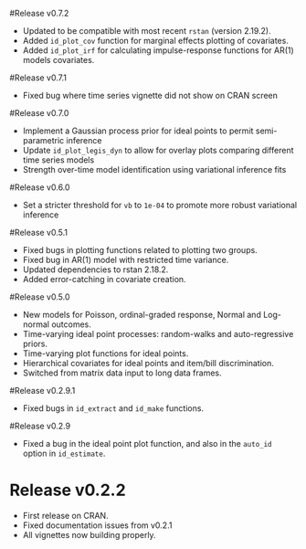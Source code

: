 #Release v0.7.2
* Updated to be compatible with most recent `rstan` (version 2.19.2).
* Added `id_plot_cov` function for marginal effects plotting of covariates.
* Added `id_plot_irf` for calculating impulse-response functions for AR(1) models covariates.

#Release v0.7.1
* Fixed bug where time series vignette did not show on CRAN screen

#Release v0.7.0
* Implement a Gaussian process prior for ideal points to permit semi-parametric inference
* Update `id_plot_legis_dyn` to allow for overlay plots comparing different time 
series models
* Strength over-time model identification using variational inference fits

#Release v0.6.0
* Set a stricter threshold for `vb` to `1e-04` to promote more robust variational inference

#Release v0.5.1
* Fixed bugs in plotting functions related to plotting two groups.
* Fixed bug in AR(1) model with restricted time variance.
* Updated dependencies to rstan 2.18.2.
* Added error-catching in covariate creation.

#Release v0.5.0
* New models for Poisson, ordinal-graded response, Normal and Log-normal outcomes.
* Time-varying ideal point processes: random-walks and auto-regressive priors.
* Time-varying plot functions for ideal points.
* Hierarchical covariates for ideal points and item/bill discrimination.
* Switched from matrix data input to long data frames.

#Release v0.2.9.1
* Fixed bugs in `id_extract` and `id_make` functions.

#Release v0.2.9
* Fixed a bug in the ideal point plot function, and also in the `auto_id` option in `id_estimate`.

# Release v0.2.2
* First release on CRAN.
* Fixed documentation issues from v0.2.1
* All vignettes now building properly.